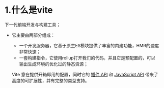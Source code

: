 # 1.什么是vite

下一代前端开发与构建工具；

- 它主要由两部分组成：

  - 一个开发服务器，它基于原生ES模块提供了丰富的内建功能，HMR的速度非常快速； 
  - 一套构建指令，它使用rollup打开我们的代码，并且它是预配置的，可以输出生成环境的优化过的静态资源；

  Vite 意在提供开箱即用的配置，同时它的 [插件 API](https://cn.vitejs.dev/guide/api-plugin.html) 和 [JavaScript API](https://cn.vitejs.dev/guide/api-javascript.html) 带来了高度的可扩展性，并有完整的类型支持。